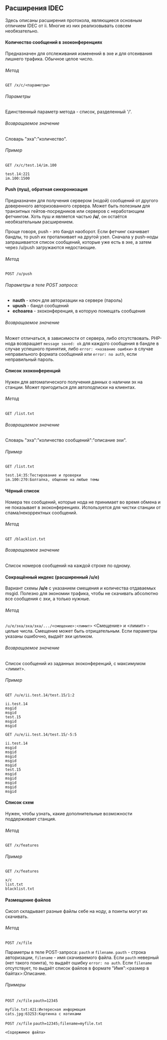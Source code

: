 ## Расширения IDEC

Здесь описаны расширения протокола, являющиеся основным отличием IDEC от ii. Многие из них реализовывать совсем необязательно.

#### Количество сообщений в эхоконференциях

Предназначен для отслеживания изменений в эхе и для отсеивания лишнего трафика. Обычное целое число.

###### Метод
`GET /x/с/<параметры>`

###### Параметры
Единственный параметр метода - список, разделенный '/'.

###### Возвращаемое значение
Словарь "эха":"количество".

###### Пример
`GET /x/c/test.14/im.100`

```
test.14:221
im.100:1500
```

#### Push (пуш), обратная синхронизация
Предназначен для получения сервером (нодой) сообщений от другого доверенного авторизованного сервера. Может быть полезным для транзитных гейтов-посредников или серверов с неработающим фетчингом. Хоть пуш и является частью **/u/**, он остаётся необязательным расширением.

Проще говоря, push - это бандл наоборот. Если фетчинг скачивает бандлы, то push их проталкивает на другой узел. Сначала у push-ноды запрашивается список сообщений, которые уже есть в эхе, а затем через /u/push загружаются недостающие. 

###### Метод
`POST /u/push`

###### Параметры в теле POST запроса:
* **nauth** - ключ для авторизации на сервере (пароль)
* **upush** - бандл сообщений
* **echoarea** - эхоконференция, в которую помещать сообщения

###### Возвращаемое значение
Может отличаться, в зависимости от сервера, либо отсутствовать. PHP-нода возвращает `message saved: ok` для каждого сообщения в бандле в случае успешного принятия, либо `error: <название ошибки>` в случае неправильного формата сообщений или `error: no auth`, если неправильный пароль.

#### Список эхоконференций
Нужен для автоматического получения данных о наличии эх на станции. Может пригодиться для автоподписки на клиентах.

###### Метод
`GET /list.txt`

###### Возвращаемое значение
Словарь "эха":"количество сообщений":"описание эхи".

###### Пример
`GET /list.txt`
```
test.14:35:Тестирование и проверки
im.100:270:Болталка, общение на любые темы
```

#### Чёрный список
Номера тех сообщений, которые нода не принимает во время обмена и не показывает в эхоконференциях. Используется для чистки станции от спама/некорректных сообщений.

###### Метод
`GET /blacklist.txt`

###### Возвращаемое значение
Список номеров сообщений на каждой строке по одному.

#### Сокращённый индекс (расширенный /u/e)
Вариант схемы **/u/e** с указанием смещения и количества отдаваемых msgid. Полезно для экономии трафика, чтобы не скачивать абсолютно все сообщения с эхи, а только нужные.

###### Метод
`/u/e/эха/эха/эха/.../<смещение>:<лимит>`
<Смещение> и <лимит> - целые числа. Смещение может быть отрицательным. Если параметры указаны ошибочно, выдаёт эхи целиком.

###### Возвращаемое значение
Список сообщений из заданных эхоконференций, с максимумом <лимит>.

###### Пример

`GET /u/e/ii.test.14/test.15/1:2`

```
ii.test.14
msgid
msgid
test.15
msgid
msgid
```

`GET /u/e/ii.test.14/test.15/-5:5`

```
ii.test.14
msgid
msgid
msgid
msgid
msgid
test.15
msgid
msgid
msgid
msgid
msgid
```

#### Список схем

Нужен, чтобы узнать, какие дополнительные возможности поддерживает станция.

###### Метод

`GET /x/features`

###### Пример

`GET /x/features`

```
x/c
list.txt
blacklist.txt
```

#### Размещение файлов

Сисоп складывает разные файлы себе на ноду, а поинты могут их скачивать.

###### Метод
`POST /x/file`

Параметры в теле POST-запроса: `pauth` и `filename`. `pauth` - строка авторизации, `filename` - имя скачиваемого файла. Если `pauth` неверный (нет такого поинта), то выдаёт ошибку `error: no auth`. Если `filename` отсутствует, то выдаёт список файлов в формате "Имя":<размер в байтах>:Описание.

###### Примеры
`POST /x/file`
`pauth=12345`
```
myfile.txt:421:Интересная информация
cats.jpg:63253:Картинка с котиками
```

`POST /x/file`
`pauth=12345;filename=myfile.txt`

`<Содержимое файла>`
